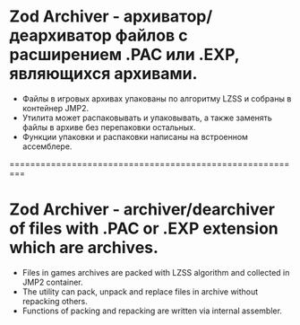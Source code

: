 ﻿# Zod Archiver - архиватор/деархиватор файлов с расширением .PAC или .EXP, являющихся архивами.
* Файлы в игровых архивах упакованы по алгоритму LZSS и собраны в контейнер JMP2.
* Утилита может распаковывать и упаковывать, а также заменять файлы в архиве без перепаковки остальных.
* Функции упаковки и распаковки написаны на встроенном ассемблере.

=========================================================

# Zod Archiver - archiver/dearchiver of files with .PAC or .EXP extension which are archives.
* Files in games archives are packed with LZSS algorithm and collected in JMP2 container.
* The utility can pack, unpack and replace files in archive without repacking others.
* Functions of packing and repacking are written via internal assembler.
